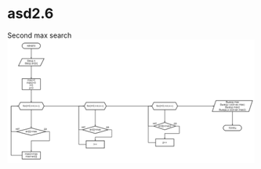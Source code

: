 # asd2.6
Second max search
![Algorithm](https://github.com/guiltsol/asd2.6/blob/master/asd%202.6.png)
